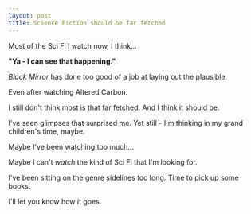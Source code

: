 ```yaml
---
layout: post
title: Science Fiction should be far fetched
---
```

Most of the Sci Fi I watch now, I think...

 **"Ya - I can see that happening."**

*Black Mirror* has done too good of a job at laying out the plausible.

Even after watching Altered Carbon.

I still don't think most is that far fetched. And I think it should be.

I've seen glimpses that surprised me. Yet still - I'm thinking in my grand
children's time, maybe.

Maybe I've been watching too much...

Maybe I can't *watch* the kind of Sci Fi that I'm looking for.

I've been sitting on the genre sidelines too long. Time to pick up some books.

I'll let you know how it goes.
